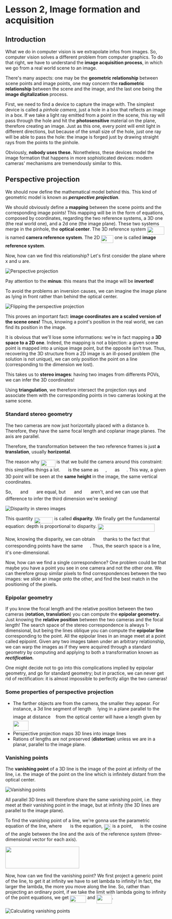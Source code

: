 # Lesson 2, Image formation and acquisition

## Introduction

What we do in computer vision is we extrapolate infos from images. So, computer vision solves a different problem from computer graphics. To do that right, we have to understand the **image acquisition process**, in which we go from a real world scene to an image.

There's many aspects: one may be the **geometric relationship** between scene points and image points, one may concern the **radiometric relationship** between the scene and the image, and the last one being the **image digitalization** process.

First, we need to find a device to capture the image with. The simplest device is called a *pinhole camera*, just a hole in a box that reflects an image in a box. If we take a light ray emitted from a point in the scene, this ray will pass through the hole and hit the **photosensitive** material on the plane, therefore creating an image. Just as this one, every point will emit light in different directions, but because of the small size of the hole, just one ray will be able to pass the hole: the image is forged just by drawing straight rays from the points to the pinhole.

Obviously, **nobody uses these.** Nonetheless, these devices model the image formation that happens in more sophisticated devices: modern cameras' mechanisms are tremendously similar to this. 

## Perspective projection

We should now define the mathematical model behind this. This kind of geometric model is known as ***perspective projection***.

We should obviously define a **mapping** between the scene points and the corresponding image points! This mapping will be in the form of equations, composed by coordinates, regarding the two reference systems, a 3D one (the real world one), and a 2d one (the image plane). These two systems merge in the pinhole, the **optical center**. The 3D reference system <img src="svgs/a35d9ea85439dede6d90c9f53db8be8c.svg?invert_in_darkmode" align=middle width=53.80914pt height=24.65759999999998pt/> is named **camera reference system**. The 2D <img src="svgs/2c4a788685c5c98364a6d234f540b9eb.svg?invert_in_darkmode" align=middle width=38.05956pt height=24.65759999999998pt/> one is called **image reference system**. 

Now, how can we find this relationship? Let's first consider the plane where x and u are.

![Perspective projection](./res/perspective.png)

Pay attention to the **minus**: this means that the image will be **inverted**!

To avoid the problems an inversion causes, we can imagine the image plane as lying in front rather than behind the optical center.

![Flipping the perspective projection](./res/flipped-perspective.png)

This proves an important fact: **image coordinates are a scaled version of the scene ones!** Thus, knowing a point's position in the real world, we can find its position in the image.

It is obvious that we'll lose some informations: we're in fact mapping a **3D space to a 2D one**. Indeed, the mapping is not a bijection: a given scene point is mapped into a unique image point, but the opposite isn't true. Thus, recovering the 3D structure from a 2D image is an ill-posed problem (the solution is not unique), we can only position the point on a line (corresponding to the dimension we lost).

This takes us to **stereo images**: having two images from differents POVs, we can infer the 3D coordinates!

Using **triangulation**, we therefore intersect the projection rays and associate them with the corresponding points in two cameras looking at the same scene.

### Standard stereo geometry

The two cameras are now just horizontally placed with a distance b. Therefore, they have the same focal length and coplanar image planes. The axis are parallel.

Therefore, the transformation between the two reference frames is just **a translation**, usually **horizontal**.

The reason why <img src="svgs/0707b553b86997d6bad96ffe87f10a13.svg?invert_in_darkmode" align=middle width=45.713415pt height=22.46574pt/> is that we build the camera around this constraint: this simplifies things a lot. <img src="svgs/b0f9b1a8559f80880692a2e83f7bdf58.svg?invert_in_darkmode" align=middle width=17.077830000000002pt height=14.155350000000013pt/> is the same as <img src="svgs/bf20d01f48eb15dd06cf6b72c191855d.svg?invert_in_darkmode" align=middle width=18.021300000000004pt height=14.155350000000013pt/>, <img src="svgs/710717f013d73b35492c709f431babf3.svg?invert_in_darkmode" align=middle width=16.663020000000003pt height=14.155350000000013pt/> as <img src="svgs/51e6f9f5f1810dab77755cf524a22204.svg?invert_in_darkmode" align=middle width=17.60649pt height=14.155350000000013pt/>. This way, a given 3D point will be seen at the **same height** in the image, the same vertical coordinates. 

So, <img src="svgs/bba624515bbe78331da72f6c5ff0afb0.svg?invert_in_darkmode" align=middle width=16.986420000000003pt height=14.155350000000013pt/> and <img src="svgs/fb4ce08ba3dd6dbda94aa6bc6e03480d.svg?invert_in_darkmode" align=middle width=17.92989pt height=14.155350000000013pt/> are equal, but <img src="svgs/0a83216b2892fe514549b7efae3aed62.svg?invert_in_darkmode" align=middle width=18.428685000000005pt height=14.155350000000013pt/> and <img src="svgs/ceb6ffe0800c5263400d41b76cf0629b.svg?invert_in_darkmode" align=middle width=19.372155000000006pt height=14.155350000000013pt/> aren't, and we can use that difference to infer the third dimension we're seeking!

![Disparity in stereo images](./res/disparity-in-stereo.png)

This quantity <img src="svgs/a07f8a981f6592dec8cff5b9166c00e2.svg?invert_in_darkmode" align=middle width=58.713930000000005pt height=19.178279999999994pt/> is called **disparity**. We finally get the fundamental equation: depth is proportional to disparity. <img src="svgs/3edd1ff1a04d8c533f518d93c8f8c775.svg?invert_in_darkmode" align=middle width=177.179805pt height=24.65759999999998pt/> 

Now, knowing the disparity, we can obtain <img src="svgs/76092abb25ebaf3fd411261d8c8769e4.svg?invert_in_darkmode" align=middle width=18.232500000000005pt height=14.155350000000013pt/> thanks to the fact that corresponding points have the same <img src="svgs/0a83216b2892fe514549b7efae3aed62.svg?invert_in_darkmode" align=middle width=18.428685000000005pt height=14.155350000000013pt/>. Thus, the search space is a line, it's one-dimensional. 

Now, how can we find a single correspondence? One problem could be that maybe you have a point you see in one camera and not the other one. We can therefore group similar pixels to find correspondences between the two images: we *slide* an image onto the other, and find the best match in the positioning of the pixels.

### Epipolar geometry

If you know the focal length and the relative position between the two cameras (**rotation, translation**) you can compute the **epipolar geometry.** Just knowing the **relative position** between the two cameras and the focal length! The search space of the stereo correspondence is always 1-dimensional, but being the lines oblique you can compute the **epipolar line** corresponding to the point. All the epipolar lines in an image meet at a point called epipoint. Given any two images taken under an arbitrary relationship, we can warp the images as if they were acquired through a standard geometry by computing and applying to both a transformation known as ***rectification.***

One might decide not to go into this complications implied by epipolar geometry, and go for standard geometry; but in practice, we can never get rid of rectification: it is almost impossible to perfectly align the two cameras!

### Some properties of perspective projection

- The farther objects are from the camera, the smaller they appear. For instance, a 3d line segment of length <img src="svgs/ddcb483302ed36a59286424aa5e0be17.svg?invert_in_darkmode" align=middle width=11.187330000000003pt height=22.46574pt/> lying in a plane parallel to the image at distance <img src="svgs/f93ce33e511096ed626b4719d50f17d2.svg?invert_in_darkmode" align=middle width=8.367645000000003pt height=14.155350000000013pt/> from the optical center will have a length given by <img src="svgs/851fc257b02f077acfd55872f000ca85.svg?invert_in_darkmode" align=middle width=48.005759999999995pt height=30.648420000000016pt/>
- Perspective projection maps 3D lines into image lines
- Rations of lengths are not preserved (**distortion**) unless we are in a planar, parallel to the image plane.

### Vanishing points

The **vanishing point** of a 3D line is the image of the point at infinity of the line, i.e. the image of the point on the line which is infinitely distant from the optical center. 

 

![Vanishing points](./res/vanishing-points.png)

All parallel 3D lines will therefore share the same vanishing point, i.e. they meet at their vanishing point in the image, but at infinity (the 3D lines are parallel to the image plane).

To find the vanishing point of a line, we're gonna use the parametric equation of the line, where <img src="svgs/fb97d38bcc19230b0acd442e17db879c.svg?invert_in_darkmode" align=middle width=17.739810000000002pt height=22.46574pt/> is the equation, <img src="svgs/7ae1d6da5db0b75a96bddc0e0fc2ab9a.svg?invert_in_darkmode" align=middle width=22.50006pt height=22.46574pt/> is a point, <img src="svgs/78ec2b7008296ce0561cf83393cb746d.svg?invert_in_darkmode" align=middle width=14.066250000000002pt height=22.46574pt/> is the cosine of the angle between the line and the axis of the reference system (three-dimensional vector for each axis).

<img src="svgs/aa88d6cebc9bd50bf25dc7c39b3f9616.svg?invert_in_darkmode" align=middle width=230.357655pt height=67.39788pt/> 

Now, how can we find the vanishing point? We first project a generic point of the line, to get it at infinity we have to set lambda to infinity! In fact, the larger the lambda, the more you move along the line. So, rather than projecting an ordinary point, if we take the limit with lambda going to infinity of the point equations, we get <img src="svgs/faef4edd74643c43c82727bc0b375146.svg?invert_in_darkmode" align=middle width=50.24844pt height=22.853489999999976pt/> and <img src="svgs/ffb9d1197e536dde094d241d7fdef521.svg?invert_in_darkmode" align=middle width=48.140235000000004pt height=28.926479999999973pt/>.

![Calculating vanishing points](./res/vanishing-points-equation.png)

